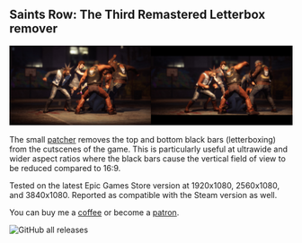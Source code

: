 ## Saints Row: The Third Remastered Letterbox remover
![](preview.jpg)

The small [patcher](/../../releases) removes the top and bottom black bars (letterboxing) from the cutscenes of the game. This is particularly useful at ultrawide and wider aspect ratios where the black bars cause the vertical field of view to be reduced compared to 16:9.

Tested on the latest Epic Games Store version at 1920x1080, 2560x1080, and 3840x1080. Reported as compatible with the Steam version as well.

You can buy me a [coffee](https://ko-fi.com/rozziroxx) or become a [patron](https://www.patreon.com/rozzi).

![GitHub all releases](https://img.shields.io/github/downloads/RoseTheFlower/SaintsRowTTRNoLetterbox/total?style=flat-square)
